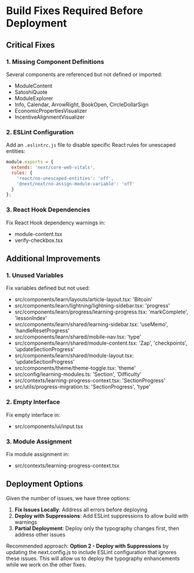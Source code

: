 # Build Fixes Required Before Deployment

## Critical Fixes

### 1. Missing Component Definitions
Several components are referenced but not defined or imported:
- ModuleContent
- SatoshiQuote
- ModuleExplorer
- Info, Calendar, ArrowRight, BookOpen, CircleDollarSign
- EconomicPropertiesVisualizer
- IncentiveAlignmentVisualizer

### 2. ESLint Configuration
Add an `.eslintrc.js` file to disable specific React rules for unescaped entities:

```javascript
module.exports = {
  extends: 'next/core-web-vitals',
  rules: {
    'react/no-unescaped-entities': 'off',
    '@next/next/no-assign-module-variable': 'off'
  }
};
```

### 3. React Hook Dependencies
Fix React Hook dependency warnings in:
- module-content.tsx
- verify-checkbox.tsx

## Additional Improvements

### 1. Unused Variables
Fix variables defined but not used:
- src/components/learn/layouts/article-layout.tsx: 'Bitcoin'
- src/components/learn/lightning/lightning-sidebar.tsx: 'progress'
- src/components/learn/progress/learning-progress.tsx: 'markComplete', 'lessonIndex'
- src/components/learn/shared/learning-sidebar.tsx: 'useMemo', 'handleResetProgress'
- src/components/learn/shared/mobile-nav.tsx: 'type'
- src/components/learn/shared/module-content.tsx: 'Zap', 'checkpoints', 'updateSectionProgress'
- src/components/learn/shared/module-layout.tsx: 'updateSectionProgress'
- src/components/theme/theme-toggle.tsx: 'theme'
- src/config/learning-modules.ts: 'Section', 'Difficulty'
- src/contexts/learning-progress-context.tsx: 'SectionProgress'
- src/utils/progress-migration.ts: 'SectionProgress', 'type'

### 2. Empty Interface
Fix empty interface in:
- src/components/ui/input.tsx

### 3. Module Assignment
Fix module assignment in:
- src/contexts/learning-progress-context.tsx

## Deployment Options

Given the number of issues, we have three options:

1. **Fix Issues Locally**: Address all errors before deploying
2. **Deploy with Suppressions**: Add ESLint suppressions to allow build with warnings
3. **Partial Deployment**: Deploy only the typography changes first, then address other issues

Recommended approach: **Option 2 - Deploy with Suppressions** by updating the next.config.js to include ESLint configuration that ignores these issues. This will allow us to deploy the typography enhancements while we work on the other fixes.
